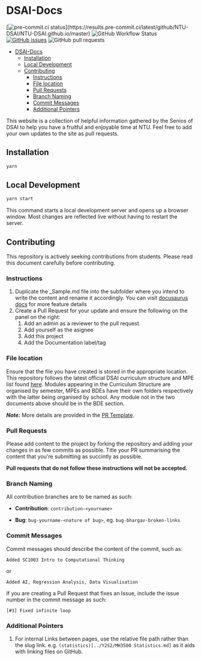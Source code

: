 # DSAI-Docs

[![pre-commit.ci status](https://results.pre-commit.ci/badge/github/NTU-DSAI/NTU-DSAI.github.io/master.svg?)](https://results.pre-commit.ci/latest/github/NTU-DSAI/NTU-DSAI.github.io/master) ![GitHub Workflow Status](https://img.shields.io/github/workflow/status/NTU-DSAI/NTU-DSAI.github.io/Deploy%20to%20GitHub%20Pages?label=Deploy%20to%20GH%20pages&logo=github) [![GitHub issues](https://img.shields.io/github/issues/NTU-DSAI/NTU-DSAI.github.io?logo=github)](https://github.com/NTU-DSAI/NTU-DSAI.github.io/issues) ![GitHub pull requests](https://img.shields.io/github/issues-pr/NTU-DSAI/NTU-DSAI.github.io?logo=github)

- [DSAI-Docs](#dsai-docs)
  - [Installation](#installation)
  - [Local Development](#local-development)
  - [Contributing](#contributing)
    - [Instructions](#instructions)
    - [File location](#file-location)
    - [Pull Requests](#pull-requests)
    - [Branch Naming](#branch-naming)
    - [Commit Messages](#commit-messages)
    - [Additional Pointers](#additional-pointers)

This website is a collection of helpful information gathered by the Senios of DSAI to help you have a fruitful and enjoyable time at NTU. Feel free to add your own updates to the site as pull requests.

## Installation

```bash
yarn
```

## Local Development

```bash
yarn start
```

This command starts a local development server and opens up a browser window. Most changes are reflected live without having to restart the server.

## Contributing

This repository is actively seeking contributions from students. Please read this document carefully before contributing.

### Instructions

1. Duplicate the \_Sample.md file into the subfolder where you intend to write the content and rename it accordingly. You can visit [docusaurus docs](https://docusaurus.io/docs/markdown-features) for more feature details
2. Create a Pull Request for your update and ensure the following on the panel on the right:
   1. Add an admin as a reviewer to the pull request.
   2. Add yourself as the asignee
   3. Add this project
   4. Add the Documentation label/tag

### File location

Ensure that the file you have created is stored in the appropriate location. This repository follows the latest official DSAI curriculum structure and MPE list found [here](https://www.ntu.edu.sg/scse/admissions/programmes/undergraduate-programmes/curriculum-structure#Content_C021_Col00). Modules appearing in the Curriculum Structure are organised by semester, MPEs and BDEs have their own folders respectively with the latter being organised by school. Any module not in the two documents above should be in the BDE section.

_**Note:**_ More details are provided in the [PR Template](.github/pull_request_template.md).

### Pull Requests

Please add content to the project by forking the repository and adding your changes in as few commits as possible. Title your PR summarising the content that you're submitting as succintly as possible.

**Pull requests that do not follow these instructions will not be accepted.**

### Branch Naming

All contribution branches are to be named as such:

- **Contribution**: `contribution-<yourname>`

- **Bug**: `bug-yourname-<nature of bug>`, eg. `bug-bhargav-broken-links`

### Commit Messages

Commit messages should describe the content of the commit, such as:

```text
Added SC1003 Intro to Computational Thinking
```

or

```text
Added AI, Regression Analysis, Data Visualisation
```

If you are creating a Pull Request that fixes an Issue, include the issue number in the commit message as such:

```text
[#3] Fixed infinite loop
```

### Additional Pointers

1. For internal Links between pages, use the relative file path rather than the slug link. e.g. `(statistics)[../Y2S2/MH3500 Statistics.md]` as it aids with linking files on GitHub.
